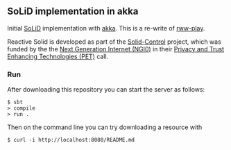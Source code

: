 ## SoLiD implementation in akka

Initial [SoLiD](https://github.com/solid/solid-spec) implementation with [akka](http://akka.io/).
This is a re-write of [rww-play](https://github.com/read-write-web/rww-play).

Reactive Solid is developed as part of the [Solid-Control](https://nlnet.nl/project/SolidControl/) project, which was funded by the the [Next Generation Internet (NGI0)](https://nlnet.nl/NGI0/) in their [Privacy and Trust Enhancing Technologies (PET)](https://nlnet.nl/PET/) call.

### Run

After downloading this repository you can start the server as follows:

```
$ sbt
> compile
> run .
```

Then on the command line you can try downloading a resource with

```
$ curl -i http://localhost:8080/README.md
```

